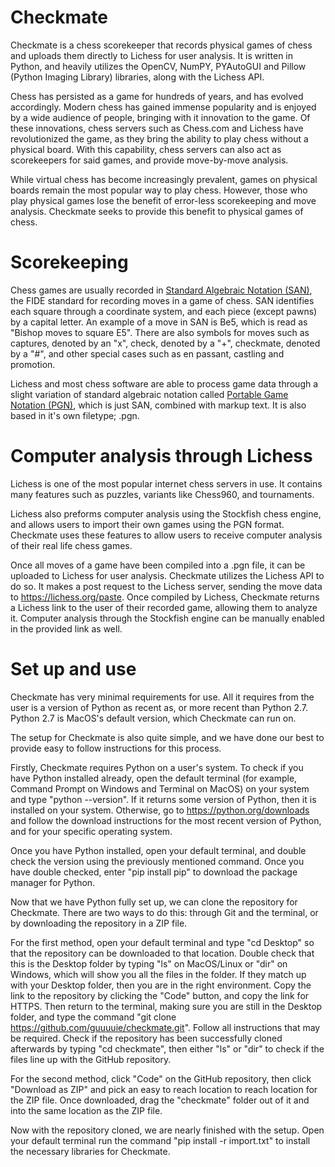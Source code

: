 # Checkmate

Checkmate is a chess scorekeeper that records physical games of chess and uploads them directly to Lichess for user analysis. It is written in Python, and heavily utilizes the OpenCV, NumPY, PYAutoGUI and Pillow (Python Imaging Library) libraries, along with the Lichess API. 

Chess has persisted as a game for hundreds of years, and has evolved accordingly. Modern chess has gained immense popularity and is enjoyed by a wide audience of people, bringing with it innovation to the game. Of these innovations, chess servers such as Chess.com and Lichess have revolutionized the game, as they bring the ability to play chess without a physical board. With this capability, chess servers can also act as scorekeepers for said games, and provide move-by-move analysis. 

While virtual chess has become increasingly prevalent, games on physical boards remain the most popular way to play chess. However, those who play physical games lose the benefit of error-less scorekeeping and move analysis. Checkmate seeks to provide this benefit to physical games of chess. 

# Scorekeeping

Chess games are usually recorded in [Standard Algebraic Notation (SAN)](https://www.chess.com/article/view/chess-notation), the FIDE standard for recording moves in a game of chess. SAN identifies each square through a coordinate system, and each piece (except pawns) by a capital letter. An example of a move in SAN is Be5, which is read as "Bishop moves to square E5". There are also symbols for moves such as captures, denoted by an "x", check, denoted by a "+", checkmate, denoted by a "#", and other special cases such as en passant, castling and promotion.

Lichess and most chess software are able to process game data through a  slight variation of standard algebraic notation called [Portable Game Notation (PGN)](https://www.chess.com/terms/chess-pgn), which is just SAN, combined with markup text. It is also based in it's own filetype; .pgn.

# Computer analysis through Lichess

Lichess is one of the most popular internet chess servers in use. It contains many features such as puzzles, variants like Chess960, and tournaments.

Lichess also preforms computer analysis using the Stockfish chess engine, and allows users to import their own games using the PGN format. Checkmate uses these features to allow users to receive computer analysis of their real life chess games. 

Once all moves of a game have been compiled into a .pgn file, it can be uploaded to Lichess for user analysis. Checkmate utilizes the Lichess API to do so. It makes a post request to the Lichess server, sending the move data to https://lichess.org/paste. Once compiled by Lichess, Checkmate returns a Lichess link to the user of their recorded game, allowing them to analyze it. Computer analysis through the Stockfish engine can be manually enabled in the provided link as well.	 

# Set up and use

Checkmate has very minimal requirements for use. All it requires from the user is a version of Python as recent as, or more recent than Python 2.7. Python 2.7 is MacOS's default version, which Checkmate can run on.

The setup for Checkmate is also quite simple, and we have done our best to provide easy to follow instructions for this process.

Firstly, Checkmate requires Python on a user's system. To check if you have Python installed already, open the default terminal (for example, Command Prompt on Windows and Terminal on MacOS) on your system and type "python --version". If it returns some version of Python, then it is installed on your system. Otherwise, go to https://python.org/downloads and follow the download instructions for the most recent version of Python, and for your specific operating system.

Once you have Python installed, open your default terminal, and double check the version using the previously mentioned command. Once you have double checked, enter "pip install pip" to download the package manager for Python.

Now that we have Python fully set up, we can clone the repository for Checkmate. There are two ways to do this: through Git and the terminal, or by downloading the repository in a ZIP file. 

For the first method, open your default terminal and type "cd Desktop" so that the repository can be downloaded to that location. Double check that this is the Desktop folder by typing "ls" on MacOS/Linux or "dir" on Windows, which will show you all the files in the folder. If they match up with your Desktop folder, then you are in the right environment. Copy the link to the repository by clicking the "Code" button, and copy the link for HTTPS. Then return to the terminal, making sure you are still in the Desktop folder, and type the command "git clone https://github.com/guuuuie/checkmate.git". Follow all instructions that may be required. Check if the repository has been successfully cloned afterwards by typing "cd checkmate", then either "ls" or "dir" to check if the files line up with the GitHub repository. 

For the second method, click "Code" on the GitHub repository, then click "Download as ZIP" and pick an easy to reach location to reach location for the ZIP file. Once downloaded, drag the "checkmate" folder out of it and into the same location as the ZIP file.

Now with the repository cloned, we are nearly finished with the setup. Open your default terminal run the command "pip install -r import.txt" to install the necessary libraries for Checkmate.  